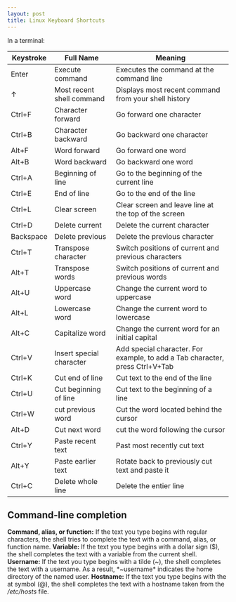 ```yaml
---
layout: post
title: Linux Keyboard Shortcuts
---
```


In a terminal:

Keystroke | Full Name | Meaning
--- | --- | ---
Enter | Execute command | Executes the command at the command line
↑ | Most recent shell command | Displays most recent command from your shell history
Ctrl+F | Character forward | Go forward one character
Ctrl+B | Character backward | Go backward one character
Alt+F | Word forward | Go forward one word
Alt+B | Word backward | Go backward one word
Ctrl+A | Beginning of line | Go to the beginning of the current line
Ctrl+E | End of line | Go to the end of the line
Ctrl+L | Clear screen | Clear screen and leave line at the top of the screen
Ctrl+D | Delete current | Delete the current character
Backspace | Delete previous | Delete the previous character
Ctrl+T | Transpose character | Switch positions of current and previous characters
Alt+T | Transpose words | Switch positions of current and previous words
Alt+U | Uppercase word | Change the current word to uppercase
Alt+L | Lowercase word | Change the current word to lowercase
Alt+C | Capitalize word | Change the current word for an initial capital
Ctrl+V | Insert special character | Add special character. For example, to add a Tab character, press Ctrl+V+Tab
Ctrl+K | Cut end of line | Cut text to the end of the line
Ctrl+U | Cut beginning of line | Cut text to the beginning of a line
Ctrl+W | cut previous word | Cut the word located behind the cursor
Alt+D | Cut next word | cut the word following the cursor
Ctrl+Y | Paste recent text | Past most recently cut text
Alt+Y | Paste earlier text | Rotate back to previously cut text and paste it
Ctrl+C | Delete whole line | Delete the entier line

## Command-line completion
**Command, alias, or function:** If the text you type begins with regular characters, the shell tries to complete the text with a command, alias, or function name.
**Variable:** If the text you type begins with a dollar sign ($), the shell completes the text with a variable from the current shell.
**Username:** If the text you type begins with a tilde (~), the shell completes the text with a username. As a result, *~username* indicates the home directory of the named user.
**Hostname:** If the text you type begins with the at symbol (@), the shell completes the text with a hostname taken from the */etc/hosts* file.
